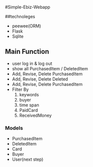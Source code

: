 #Simple-Ebiz-Webapp

##technoleges
* peewee(ORM)
* Flask
* Sqlite

## Main Function
* user log in & log out
* show all PurchasedItem / DeletedItem 
* Add, Revise, Delete PurchasedItem
* Add, Revise, Delete Deleted
* Add, Revise, Delete PurchasedItem
* Filter By
	1. keywords
	2. buyer
	3. time span
	4. PaidCard
	5. ReceivedMoney

### Models
* PurchasedItem
* DeletedItem
* Card
* Buyer
* User(next step)



